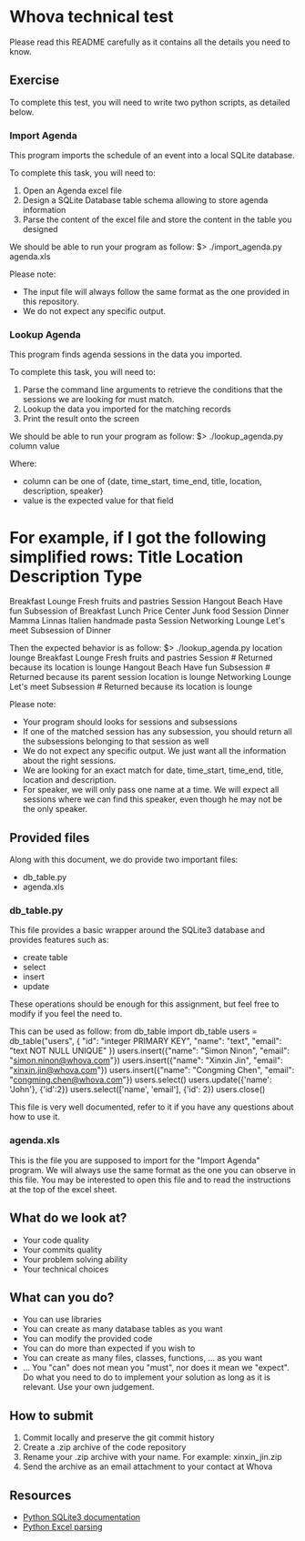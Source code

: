# Whova technical test
Please read this README carefully as it contains all the details you need to know.



## Exercise
To complete this test, you will need to write two python scripts, as detailed below.



### Import Agenda
This program imports the schedule of an event into a local SQLite database.

To complete this task, you will need to:
1. Open an Agenda excel file
2. Design a SQLite Database table schema allowing to store agenda information
3. Parse the content of the excel file and store the content in the table you designed

We should be able to run your program as follow:
$> ./import_agenda.py agenda.xls

Please note:
* The input file will always follow the same format as the one provided in this repository.
* We do not expect any specific output.



### Lookup Agenda
This program finds agenda sessions in the data you imported.

To complete this task, you will need to:
1. Parse the command line arguments to retrieve the conditions that the sessions we are looking for must match.
2. Lookup the data you imported for the matching records
3. Print the result onto the screen

We should be able to run your program as follow:
$> ./lookup_agenda.py column value

Where:
* column can be one of {date, time_start, time_end, title, location, description, speaker}
* value is the expected value for that field

For example, if I got the following simplified rows:
Title	     Location 	  Description		    Type
===========================================================================
Breakfast    Lounge	  Fresh fruits and pastries Session
Hangout	     Beach	  Have fun		    Subsession of Breakfast
Lunch	     Price Center Junk food    	   	    Session
Dinner	     Mamma Linnas Italien handmade pasta    Session
Networking   Lounge	  Let's meet		    Subsession of Dinner

Then the expected behavior is as follow:
$> ./lookup_agenda.py location lounge
Breakfast   Lounge    	  Fresh fruits and pastries Session	  # Returned because its location is lounge 
Hangout	    Beach	  Have fun		    Subsession    # Returned because its parent session location is lounge
Networking  Lounge	  Let's meet   	   	    Subsession	  # Returned because its location is lounge

Please note:
* Your program should looks for sessions and subsessions
* If one of the matched session has any subsession, you should return all the subsessions belonging to that session as well
* We do not expect any specific output. We just want all the information about the right sessions.
* We are looking for an exact match for date, time_start, time_end, title, location and description.
* For speaker, we will only pass one name at a time. We will expect all sessions where we can find this speaker, even though he may not be the only speaker.



## Provided files
Along with this document, we do provide two important files:
* db_table.py
* agenda.xls



### db_table.py
This file provides a basic wrapper around the SQLite3 database and provides features such as:
* create table
* select
* insert
* update

These operations should be enough for this assignment, but feel free to modify if you feel the need to.

This can be used as follow:
from db_table import db_table
users = db_table("users", { "id": "integer PRIMARY KEY", "name": "text", "email": "text NOT NULL UNIQUE" })
users.insert({"name": "Simon Ninon", "email": "simon.ninon@whova.com"})
users.insert({"name": "Xinxin Jin", "email": "xinxin.jin@whova.com"})
users.insert({"name": "Congming Chen", "email": "congming.chen@whova.com"})
users.select()
users.update({'name': 'John'}, {'id':2})
users.select(['name', 'email'], {'id': 2})
users.close()

This file is very well documented, refer to it if you have any questions about how to use it.



### agenda.xls
This is the file you are supposed to import for the "Import Agenda" program.
We will always use the same format as the one you can observe in this file.
You may be interested to open this file and to read the instructions at the top of the excel sheet.



## What do we look at?
* Your code quality
* Your commits quality
* Your problem solving ability
* Your technical choices



## What can you do?
* You can use libraries
* You can create as many database tables as you want
* You can modify the provided code
* You can do more than expected if you wish to
* You can create as many files, classes, functions, ... as you want
* ...
You "can" does not mean you "must", nor does it mean we "expect".
Do what you need to do to implement your solution as long as it is relevant.
Use your own judgement.


## How to submit
1. Commit locally and preserve the git commit history
2. Create a .zip archive of the code repository
3. Rename your .zip archive with your name. For example: xinxin_jin.zip
3. Send the archive as an email attachment to your contact at Whova


## Resources
* [Python SQLite3 documentation](https://docs.python.org/2/library/sqlite3.html)
* [Python Excel parsing](https://github.com/python-excel/xlrd)
